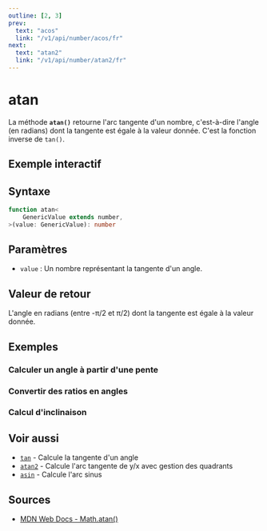 ```yaml
---
outline: [2, 3]
prev:
  text: "acos"
  link: "/v1/api/number/acos/fr"
next:
  text: "atan2"
  link: "/v1/api/number/atan2/fr"
---
```


# atan

La méthode **`atan()`** retourne l'arc tangente d'un nombre, c'est-à-dire l'angle (en radians) dont la tangente est égale à la valeur donnée. C'est la fonction inverse de `tan()`.

## Exemple interactif

<MonacoTSEditor
  src="/v1/api/number/atan/examples/tryout.doc.ts"
  majorVersion="v1"
  height="250px"
/>

## Syntaxe

```typescript
function atan<
	GenericValue extends number,
>(value: GenericValue): number
```

## Paramètres

- `value` : Un nombre représentant la tangente d'un angle.

## Valeur de retour

L'angle en radians (entre -π/2 et π/2) dont la tangente est égale à la valeur donnée.

## Exemples

### Calculer un angle à partir d'une pente

<MonacoTSEditor
  	src="/v1/api/number/atan/examples/slopeAngle.doc.ts"
  	majorVersion="v1"
	height="400px"
/>

### Convertir des ratios en angles

<MonacoTSEditor
  	src="/v1/api/number/atan/examples/ratioToAngle.doc.ts"
  	majorVersion="v1"
	height="1000px"
/>

### Calcul d'inclinaison

<MonacoTSEditor
  	src="/v1/api/number/atan/examples/inclination.doc.ts"
  	majorVersion="v1"
	height="1300px"
/>

## Voir aussi

- [`tan`](/v1/api/number/tan/fr) - Calcule la tangente d'un angle
- [`atan2`](/v1/api/number/atan2/fr) - Calcule l'arc tangente de y/x avec gestion des quadrants
- [`asin`](/v1/api/number/asin/fr) - Calcule l'arc sinus

## Sources

- [MDN Web Docs - Math.atan()](https://developer.mozilla.org/fr/docs/Web/JavaScript/Reference/Global_Objects/Math/atan)
